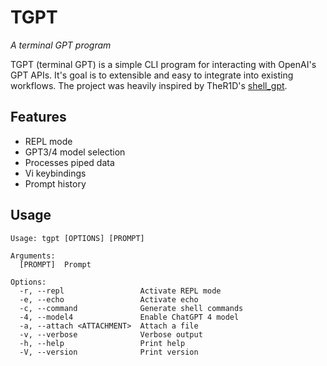 # TGPT
*A terminal GPT program*

TGPT (terminal GPT) is a simple CLI program for interacting with OpenAI's GPT APIs. It's goal is to extensible and easy to integrate into existing workflows. The project was heavily inspired by TheR1D's [shell_gpt](https://github.com/TheR1D/shell_gpt).

## Features
* REPL mode
* GPT3/4 model selection
* Processes piped data
* Vi keybindings
* Prompt history

## Usage
```
Usage: tgpt [OPTIONS] [PROMPT]

Arguments:
  [PROMPT]  Prompt

Options:
  -r, --repl                 Activate REPL mode
  -e, --echo                 Activate echo
  -c, --command              Generate shell commands
  -4, --model4               Enable ChatGPT 4 model
  -a, --attach <ATTACHMENT>  Attach a file
  -v, --verbose              Verbose output
  -h, --help                 Print help
  -V, --version              Print version
```
